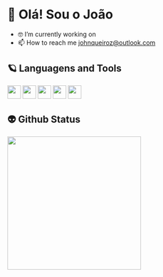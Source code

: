 
# 🍃 Olá! Sou o João
- 🤓 I’m currently working on
- 📫 How to reach me johnqueiroz@outlook.com
## 🪐 Languagens and Tools
<div>
  <img height="30" src="https://cdn.jsdelivr.net/gh/devicons/devicon/icons/html5/html5-original.svg" style="max-width: 100%;">
  <img height="30" src="https://cdn.jsdelivr.net/gh/devicons/devicon/icons/css3/css3-original.svg" style="max-width: 100%;">
  <img height="30" src="https://cdn.jsdelivr.net/gh/devicons/devicon/icons/javascript/javascript-original.svg" style="max-width: 100%;">
  <img height="30" src="https://cdn.jsdelivr.net/gh/devicons/devicon/icons/mysql/mysql-original.svg" style="max-width: 100%;">
  <img height="30" src="https://cdn.jsdelivr.net/gh/devicons/devicon/icons/bootstrap/bootstrap-original.svg" style="max-width: 100%;">
</div>

## 👽 Github Status
  <div>
        <img height="300px" align="center" hide_border="true" src="https://github-readme-stats.vercel.app/api?username=ownaka&show_icons=true&theme=graywhite" />
  </div>

